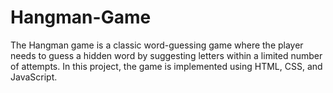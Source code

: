 # Hangman-Game
The Hangman game is a classic word-guessing game where the player needs to guess a hidden word by suggesting letters within a limited number of attempts. In this project, the game is implemented using HTML, CSS, and JavaScript.
